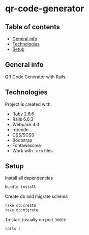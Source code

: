 # qr-code-generator

## Table of contents
* [General info](#general-info)
* [Technologies](#technologies)
* [Setup](#setup)

## General info
QR Code Generator with Rails. 
	
## Technologies
Project is created with:
- Ruby 2.6.6
- Rails 6.0.3
- Webpack 4.0
- rqrcode
- CSS/SCSS
- Bootstrap
- Fontawesome
- Work with `.erb` files
	
## Setup
Install all dependencies
```bash
bundle install
```

Create db and migrate schema

```bash
rake db:create
rake db:migrate
```

To start (usually on port `3000`):

```bash
rails s
```


